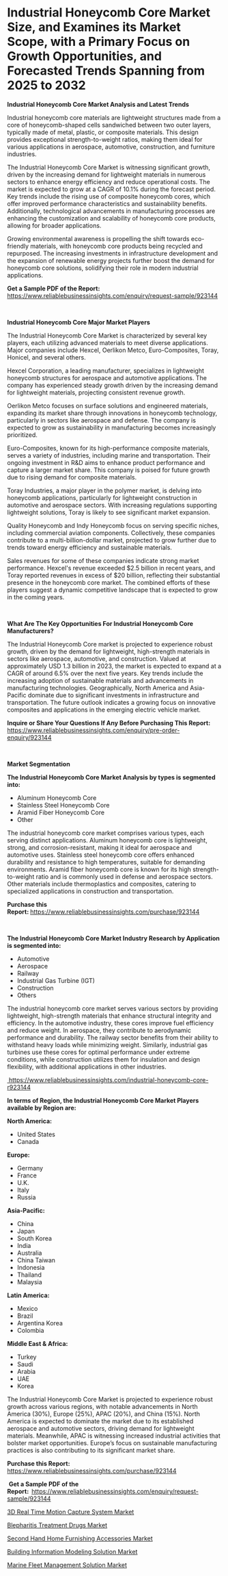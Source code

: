 <p><h1>Industrial Honeycomb Core Market Size, and Examines its Market Scope, with a Primary Focus on Growth Opportunities, and Forecasted Trends Spanning from 2025 to 2032</h1></p><p><strong>Industrial Honeycomb Core Market Analysis and Latest Trends</strong></p>
<p><p>Industrial honeycomb core materials are lightweight structures made from a core of honeycomb-shaped cells sandwiched between two outer layers, typically made of metal, plastic, or composite materials. This design provides exceptional strength-to-weight ratios, making them ideal for various applications in aerospace, automotive, construction, and furniture industries. </p><p>The Industrial Honeycomb Core Market is witnessing significant growth, driven by the increasing demand for lightweight materials in numerous sectors to enhance energy efficiency and reduce operational costs. The market is expected to grow at a CAGR of 10.1% during the forecast period. Key trends include the rising use of composite honeycomb cores, which offer improved performance characteristics and sustainability benefits. Additionally, technological advancements in manufacturing processes are enhancing the customization and scalability of honeycomb core products, allowing for broader applications.</p><p>Growing environmental awareness is propelling the shift towards eco-friendly materials, with honeycomb core products being recycled and repurposed. The increasing investments in infrastructure development and the expansion of renewable energy projects further boost the demand for honeycomb core solutions, solidifying their role in modern industrial applications.</p></p>
<p><strong>Get a Sample PDF of the Report:&nbsp;</strong> <a href="https://www.reliablebusinessinsights.com/enquiry/request-sample/923144?utm_campaign=1138&utm_medium=2&utm_source=Github&utm_content=ia&utm_term=07032025&utm_id=industrial-honeycomb-core">https://www.reliablebusinessinsights.com/enquiry/request-sample/923144</a></p>
<p>&nbsp;</p>
<p><strong>Industrial Honeycomb Core Major Market Players</strong></p>
<p><p>The Industrial Honeycomb Core Market is characterized by several key players, each utilizing advanced materials to meet diverse applications. Major companies include Hexcel, Oerlikon Metco, Euro-Composites, Toray, Honicel, and several others.</p><p>Hexcel Corporation, a leading manufacturer, specializes in lightweight honeycomb structures for aerospace and automotive applications. The company has experienced steady growth driven by the increasing demand for lightweight materials, projecting consistent revenue growth.</p><p>Oerlikon Metco focuses on surface solutions and engineered materials, expanding its market share through innovations in honeycomb technology, particularly in sectors like aerospace and defense. The company is expected to grow as sustainability in manufacturing becomes increasingly prioritized.</p><p>Euro-Composites, known for its high-performance composite materials, serves a variety of industries, including marine and transportation. Their ongoing investment in R&D aims to enhance product performance and capture a larger market share. This company is poised for future growth due to rising demand for composite materials.</p><p>Toray Industries, a major player in the polymer market, is delving into honeycomb applications, particularly for lightweight construction in automotive and aerospace sectors. With increasing regulations supporting lightweight solutions, Toray is likely to see significant market expansion.</p><p>Quality Honeycomb and Indy Honeycomb focus on serving specific niches, including commercial aviation components. Collectively, these companies contribute to a multi-billion-dollar market, projected to grow further due to trends toward energy efficiency and sustainable materials.</p><p>Sales revenues for some of these companies indicate strong market performance. Hexcel's revenue exceeded $2.5 billion in recent years, and Toray reported revenues in excess of $20 billion, reflecting their substantial presence in the honeycomb core market. The combined efforts of these players suggest a dynamic competitive landscape that is expected to grow in the coming years.</p></p>
<p>&nbsp;</p>
<p><strong>What Are The Key Opportunities For Industrial Honeycomb Core Manufacturers?</strong></p>
<p><p>The Industrial Honeycomb Core market is projected to experience robust growth, driven by the demand for lightweight, high-strength materials in sectors like aerospace, automotive, and construction. Valued at approximately USD 1.3 billion in 2023, the market is expected to expand at a CAGR of around 6.5% over the next five years. Key trends include the increasing adoption of sustainable materials and advancements in manufacturing technologies. Geographically, North America and Asia-Pacific dominate due to significant investments in infrastructure and transportation. The future outlook indicates a growing focus on innovative composites and applications in the emerging electric vehicle market.</p></p>
<p><strong>Inquire or Share Your Questions If Any Before Purchasing This Report:</strong> <a href="https://www.reliablebusinessinsights.com/enquiry/pre-order-enquiry/923144?utm_campaign=1138&utm_medium=2&utm_source=Github&utm_content=ia&utm_term=07032025&utm_id=industrial-honeycomb-core">https://www.reliablebusinessinsights.com/enquiry/pre-order-enquiry/923144</a></p>
<p>&nbsp;</p>
<p><strong>Market Segmentation</strong></p>
<p><strong>The Industrial Honeycomb Core Market Analysis by types is segmented into:</strong></p>
<p><ul><li>Aluminum Honeycomb Core</li><li>Stainless Steel Honeycomb Core</li><li>Aramid Fiber Honeycomb Core</li><li>Other</li></ul></p>
<p><p>The industrial honeycomb core market comprises various types, each serving distinct applications. Aluminum honeycomb core is lightweight, strong, and corrosion-resistant, making it ideal for aerospace and automotive uses. Stainless steel honeycomb core offers enhanced durability and resistance to high temperatures, suitable for demanding environments. Aramid fiber honeycomb core is known for its high strength-to-weight ratio and is commonly used in defense and aerospace sectors. Other materials include thermoplastics and composites, catering to specialized applications in construction and transportation.</p></p>
<p><strong>Purchase this Report:&nbsp;</strong><a href="https://www.reliablebusinessinsights.com/purchase/923144?utm_campaign=1138&utm_medium=2&utm_source=Github&utm_content=ia&utm_term=07032025&utm_id=industrial-honeycomb-core">https://www.reliablebusinessinsights.com/purchase/923144</a></p>
<p>&nbsp;</p>
<p><strong>The Industrial Honeycomb Core Market Industry Research by Application is segmented into:</strong></p>
<p><ul><li>Automotive</li><li>Aerospace</li><li>Railway</li><li>Industrial Gas Turbine (IGT)</li><li>Construction</li><li>Others</li></ul></p>
<p><p>The industrial honeycomb core market serves various sectors by providing lightweight, high-strength materials that enhance structural integrity and efficiency. In the automotive industry, these cores improve fuel efficiency and reduce weight. In aerospace, they contribute to aerodynamic performance and durability. The railway sector benefits from their ability to withstand heavy loads while minimizing weight. Similarly, industrial gas turbines use these cores for optimal performance under extreme conditions, while construction utilizes them for insulation and design flexibility, with additional applications in other industries.</p></p>
<p><a href="https://www.reliablebusinessinsights.com/industrial-honeycomb-core-r923144?utm_campaign=1138&utm_medium=2&utm_source=Github&utm_content=ia&utm_term=07032025&utm_id=industrial-honeycomb-core">&nbsp;https://www.reliablebusinessinsights.com/industrial-honeycomb-core-r923144</a></p>
<p><strong>In terms of Region, the Industrial Honeycomb Core Market Players available by Region are:</strong></p>
<p>
    <p> <strong> North America: </strong>
        <ul>
            <li>United States</li>
            <li>Canada</li>
        </ul>
        </p> 
    <p> <strong> Europe: </strong>
        <ul>
            <li>Germany</li>
            <li>France</li>
            <li>U.K.</li>
            <li>Italy</li>
            <li>Russia</li>
        </ul>
        </p> 
    <p> <strong> Asia-Pacific: </strong>
        <ul>
            <li>China</li>
            <li>Japan</li>
            <li>South Korea</li>
            <li>India</li>
            <li>Australia</li>
            <li>China Taiwan</li>
            <li>Indonesia</li>
            <li>Thailand</li>
            <li>Malaysia</li>
        </ul>
        </p> 
    <p> <strong> Latin America: </strong>
        <ul>
            <li>Mexico</li>
            <li>Brazil</li>
            <li>Argentina Korea</li>
            <li>Colombia</li>
        </ul>
        </p> 
    <p> <strong> Middle East & Africa: </strong>
        <ul>
            <li>Turkey</li>
            <li>Saudi</li>
            <li>Arabia</li>
            <li>UAE</li>
            <li>Korea</li>
        </ul>
    </p>
    </p>
<p><p>The Industrial Honeycomb Core Market is projected to experience robust growth across various regions, with notable advancements in North America (30%), Europe (25%), APAC (20%), and China (15%). North America is expected to dominate the market due to its established aerospace and automotive sectors, driving demand for lightweight materials. Meanwhile, APAC is witnessing increased industrial activities that bolster market opportunities. Europe’s focus on sustainable manufacturing practices is also contributing to its significant market share.</p></p>
<p><strong>Purchase this Report: </strong><a href="https://www.reliablebusinessinsights.com/purchase/923144?utm_campaign=1138&utm_medium=2&utm_source=Github&utm_content=ia&utm_term=07032025&utm_id=industrial-honeycomb-core">https://www.reliablebusinessinsights.com/purchase/923144</a></p>
<p>&nbsp;<strong>Get a Sample PDF of the Report:&nbsp;&nbsp;</strong><a href="https://www.reliablebusinessinsights.com/enquiry/request-sample/923144?utm_campaign=1138&utm_medium=2&utm_source=Github&utm_content=ia&utm_term=07032025&utm_id=industrial-honeycomb-core">https://www.reliablebusinessinsights.com/enquiry/request-sample/923144</a></p>
<p><strong></strong></p>
<p><p><a href="https://github.com/lelkohydesyj/Market-Research-Report-List-1/blob/main/3d-real-time-motion-capture-system-market.md?utm_campaign=1138&utm_medium=2&utm_source=Github&utm_content=ia&utm_term=07032025&utm_id=industrial-honeycomb-core">3D Real Time Motion Capture System Market</a></p><p><a href="https://github.com/bhuraoutenc8/Market-Research-Report-List-1/blob/main/blepharitis-treatment-drugs-market.md?utm_campaign=1138&utm_medium=2&utm_source=Github&utm_content=ia&utm_term=07032025&utm_id=industrial-honeycomb-core">Blepharitis Treatment Drugs Market</a></p><p><a href="https://github.com/thanenegenqa/Market-Research-Report-List-1/blob/main/second-hand-home-furnishing-accessories-market.md?utm_campaign=1138&utm_medium=2&utm_source=Github&utm_content=ia&utm_term=07032025&utm_id=industrial-honeycomb-core">Second Hand Home Furnishing Accessories Market</a></p><p><a href="https://github.com/syskamazucqa/Market-Research-Report-List-1/blob/main/building-information-modeling-solution-market.md?utm_campaign=1138&utm_medium=2&utm_source=Github&utm_content=ia&utm_term=07032025&utm_id=industrial-honeycomb-core">Building Information Modeling Solution Market</a></p><p><a href="https://github.com/cezilfinerv9/Market-Research-Report-List-1/blob/main/marine-fleet-management-solution-market.md?utm_campaign=1138&utm_medium=2&utm_source=Github&utm_content=ia&utm_term=07032025&utm_id=industrial-honeycomb-core">Marine Fleet Management Solution Market</a></p></p>